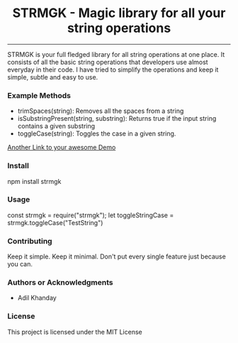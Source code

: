 <h1 align="center">STRMGK - Magic library for all your string operations</h1>

<hr />

<p>
  STRMGK is your full fledged library for all string operations at one place. It
  consists of all the basic string operations that developers use almost
  everyday in their code. I have tried to simplify the operations and keep it
  simple, subtle and easy to use.
</p>

<h3>Example Methods</h3>

<ul>
  <li>trimSpaces(string): Removes all the spaces from a string</li>
  <li>
    isSubstringPresent(string, substring): Returns true if the input string
    contains a given substring
  </li>
  <li>toggleCase(string): Toggles the case in a given string.</li>
</ul>

<a href="#"> Another Link to your awesome Demo </a>

<h3>Install</h3>
<p>npm install strmgk</p>

<h3>Usage</h3>

<p>
  const strmgk = require("strmgk");
  let toggleStringCase =
  strmgk.toggleCase("TestString")
</p>

<h3>Contributing</h3>
Keep it simple. Keep it minimal. Don't put every single feature just because you
can.

<h3>Authors or Acknowledgments</h3>
<ul>
  <li>Adil Khanday</li>
</ul>

<h3>License</h3>

This project is licensed under the MIT License
